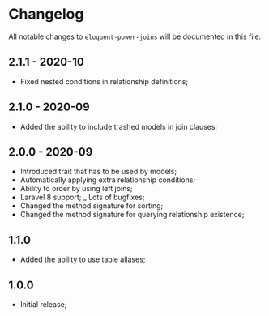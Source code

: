 # Changelog

All notable changes to `eloquent-power-joins` will be documented in this file.

## 2.1.1 - 2020-10
- Fixed nested conditions in relationship definitions;

## 2.1.0 - 2020-09
- Added the ability to include trashed models in join clauses;

## 2.0.0 - 2020-09
- Introduced trait that has to be used by models;
- Automatically applying extra relationship conditions;
- Ability to order by using left joins;
- Laravel 8 support;
_ Lots of bugfixes;
- Changed the method signature for sorting;
- Changed the method signature for querying relationship existence;

## 1.1.0
- Added the ability to use table aliases;

## 1.0.0
- Initial release;

